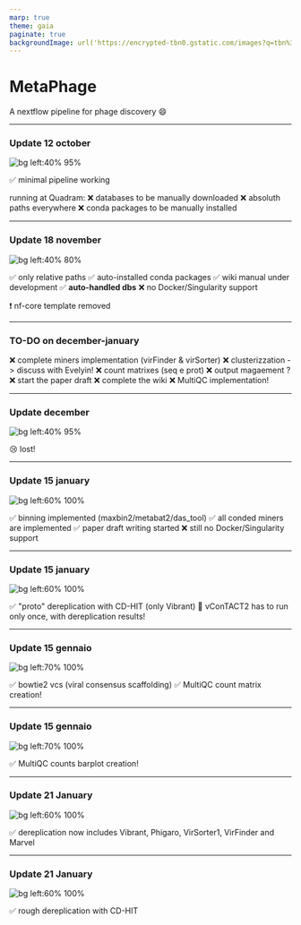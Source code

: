 ```yaml
---
marp: true
theme: gaia
paginate: true
backgroundImage: url('https://encrypted-tbn0.gstatic.com/images?q=tbn%3AANd9GcTIqXpTkNoyuasJ53q6CWyEssP1dqp3u23pGQ&usqp=CAU')
---
```


<!-- _class: lead -->
<!-- _footer: https://github.com/MattiaPandolfoVR/MetaPhage -->

# **MetaPhage**

A nextflow pipeline 
for phage discovery :smile:

---

### Update **12 october**

![bg left:40% 95%](pipeline_2020_10_12.drawio.svg)

:white_check_mark: minimal pipeline working

running at Quadram:
:x: databases to be manually downloaded 
:x: absoluth paths everywhere
:x: conda packages to be manually installed

---

### Update **18 november**

![bg left:40% 80%](pipeline_2020_11_18.drawio.svg)


:white_check_mark: only relative paths
:white_check_mark: auto-installed conda packages
:white_check_mark: wiki manual under development
:white_check_mark: **auto-handled dbs**
:x: no Docker/Singularity support

:exclamation: nf-core template removed

---

### **TO-DO on december-january**

:x: complete miners implementation (virFinder & virSorter)
:x: clusterizzation -> discuss with Evelyin!
:x: count matrixes (seq e prot)
:x: output magaement ?
:x: start the paper draft 
:x: complete the wiki
:x: MultiQC implementation!

---

### Update **december**

![bg left:40% 95%](null)

:cry: lost!

---

### Update **15 january**

![bg left:60% 100%](pipeline_2020_12_01.drawio.svg)

:white_check_mark: binning implemented (maxbin2/metabat2/das_tool)
:white_check_mark: all conded miners are implemented
:white_check_mark: paper draft writing started
:x: still no Docker/Singularity support

---

### Update **15 january**

![bg left:60% 100%](dereplic_2020_12_01.drawio.svg)

:white_check_mark: "proto" dereplication with CD-HIT (only Vibrant)
:construction: vConTACT2 has to run only once, with dereplication results!

---

### Update **15 gennaio**

![bg left:70% 100%](images_2020_12_01/screen2.png)

:white_check_mark: bowtie2 vcs (viral consensus scaffolding)
:white_check_mark: MultiQC count matrix creation!

---

### Update **15 gennaio**

![bg left:70% 100%](images_2020_12_01/screen1.png)

:white_check_mark: MultiQC counts barplot creation!

---

### Update **21 January**

![bg left:60% 100%](pipeline_2020_12_21.drawio.svg)

:white_check_mark: dereplication now includes Vibrant, Phigaro, VirSorter1, VirFinder and Marvel

---

### Update **21 January**

![bg left:60% 100%](dereplic_2020_12_21.drawio.svg)

:white_check_mark: rough dereplication with CD-HIT